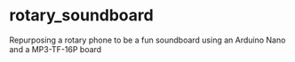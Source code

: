# rotary_soundboard
 Repurposing a rotary phone to be a fun soundboard using an Arduino Nano and a MP3-TF-16P board
